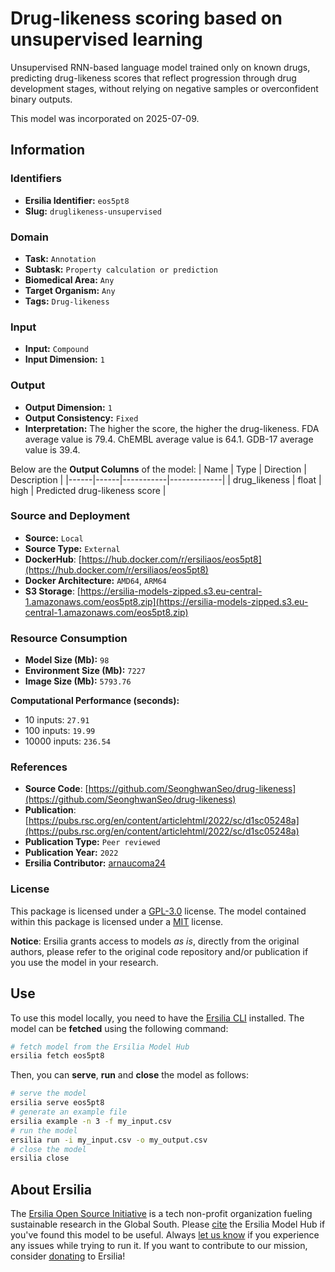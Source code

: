 # Drug-likeness scoring based on unsupervised learning

Unsupervised RNN-based language model trained only on known drugs, predicting drug-likeness scores that reflect progression through drug development stages, without relying on negative samples or overconfident binary outputs.

This model was incorporated on 2025-07-09.


## Information
### Identifiers
- **Ersilia Identifier:** `eos5pt8`
- **Slug:** `druglikeness-unsupervised`

### Domain
- **Task:** `Annotation`
- **Subtask:** `Property calculation or prediction`
- **Biomedical Area:** `Any`
- **Target Organism:** `Any`
- **Tags:** `Drug-likeness`

### Input
- **Input:** `Compound`
- **Input Dimension:** `1`

### Output
- **Output Dimension:** `1`
- **Output Consistency:** `Fixed`
- **Interpretation:** The higher the score, the higher the drug-likeness. FDA average value is 79.4. ChEMBL average value is 64.1. GDB-17 average value is 39.4.

Below are the **Output Columns** of the model:
| Name | Type | Direction | Description |
|------|------|-----------|-------------|
| drug_likeness | float | high | Predicted drug-likeness score |


### Source and Deployment
- **Source:** `Local`
- **Source Type:** `External`
- **DockerHub**: [https://hub.docker.com/r/ersiliaos/eos5pt8](https://hub.docker.com/r/ersiliaos/eos5pt8)
- **Docker Architecture:** `AMD64`, `ARM64`
- **S3 Storage**: [https://ersilia-models-zipped.s3.eu-central-1.amazonaws.com/eos5pt8.zip](https://ersilia-models-zipped.s3.eu-central-1.amazonaws.com/eos5pt8.zip)

### Resource Consumption
- **Model Size (Mb):** `98`
- **Environment Size (Mb):** `7227`
- **Image Size (Mb):** `5793.76`

**Computational Performance (seconds):**
- 10 inputs: `27.91`
- 100 inputs: `19.99`
- 10000 inputs: `236.54`

### References
- **Source Code**: [https://github.com/SeonghwanSeo/drug-likeness](https://github.com/SeonghwanSeo/drug-likeness)
- **Publication**: [https://pubs.rsc.org/en/content/articlehtml/2022/sc/d1sc05248a](https://pubs.rsc.org/en/content/articlehtml/2022/sc/d1sc05248a)
- **Publication Type:** `Peer reviewed`
- **Publication Year:** `2022`
- **Ersilia Contributor:** [arnaucoma24](https://github.com/arnaucoma24)

### License
This package is licensed under a [GPL-3.0](https://github.com/ersilia-os/ersilia/blob/master/LICENSE) license. The model contained within this package is licensed under a [MIT](LICENSE) license.

**Notice**: Ersilia grants access to models _as is_, directly from the original authors, please refer to the original code repository and/or publication if you use the model in your research.


## Use
To use this model locally, you need to have the [Ersilia CLI](https://github.com/ersilia-os/ersilia) installed.
The model can be **fetched** using the following command:
```bash
# fetch model from the Ersilia Model Hub
ersilia fetch eos5pt8
```
Then, you can **serve**, **run** and **close** the model as follows:
```bash
# serve the model
ersilia serve eos5pt8
# generate an example file
ersilia example -n 3 -f my_input.csv
# run the model
ersilia run -i my_input.csv -o my_output.csv
# close the model
ersilia close
```

## About Ersilia
The [Ersilia Open Source Initiative](https://ersilia.io) is a tech non-profit organization fueling sustainable research in the Global South.
Please [cite](https://github.com/ersilia-os/ersilia/blob/master/CITATION.cff) the Ersilia Model Hub if you've found this model to be useful. Always [let us know](https://github.com/ersilia-os/ersilia/issues) if you experience any issues while trying to run it.
If you want to contribute to our mission, consider [donating](https://www.ersilia.io/donate) to Ersilia!
